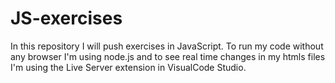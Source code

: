 # JS-exercises
In this repository I will push exercises in JavaScript.
To run my code without any browser I'm using node.js and to see real time changes in my htmls files I'm using the Live Server extension in VisualCode Studio.
